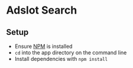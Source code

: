 Adslot Search
=============

## Setup
 - Ensure [NPM](https://www.npmjs.com/) is installed
 - `cd` into the app directory on the command line
 - Install dependencies with `npm install`
